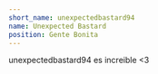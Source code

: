 ```yaml
---
short_name: unexpectedbastard94
name: Unexpected Bastard
position: Gente Bonita
---
```

unexpectedbastard94 es increible <3